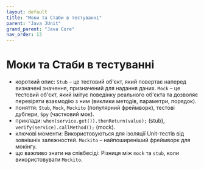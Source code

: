 ```yaml
---
layout: default
title: "Моки та Стаби в тестуванні"
parent: "Java JUnit"
grand_parent: "Java Core"
nav_order: 13
---
```


# Моки та Стаби в тестуванні

*   короткий опис: `Stub` – це тестовий об'єкт, який повертає наперед визначені значення, призначений для надання даних. `Mock` – це тестовий об'єкт, який імітує поведінку реального об'єкта та дозволяє перевіряти взаємодію з ним (виклики методів, параметри, порядок).
*   поняття: `Stub`, `Mock`, `Mockito` (популярний фреймворк), тестові дублери, `Spy` (частковий мок).
*   приклади: `when(service.get()).thenReturn(value);` (stub), `verify(service).callMethod();` (mock).
*   ключові моменти: Використовуються для ізоляції Unit-тестів від зовнішніх залежностей. `Mockito` – найпоширеніший фреймворк для мокінгу.
*   що важливо знати на співбесіді: Різниця між `mock` та `stub`, коли використовувати `Mockito`.
